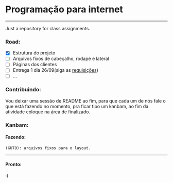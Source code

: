 # Programação para internet
---
Just a repository for class assignments.

### Road:

- [X] Estrutura do projeto
- [ ] Arquivos fixos de cabeçalho, rodapé e lateral
- [ ] Páginas dos clientes
- [ ] Entrega 1 dia 26/09(siga as [requisições](https://github.com/jabolina/ppi/blob/master/assignment.pdf))
- [ ] ...

### Contribuindo:

Vou deixar uma sessão de README ao fim, para que cada um de nós fale o que está
fazendo no momento, pra ficar tipo um kanbam, ao fim da atividade coloque
na área de finalizado.

### Kanbam:

#### Fazendo:

```
(GUTO): arquivos fixos para o layout.

```

---

#### Pronto:
:(